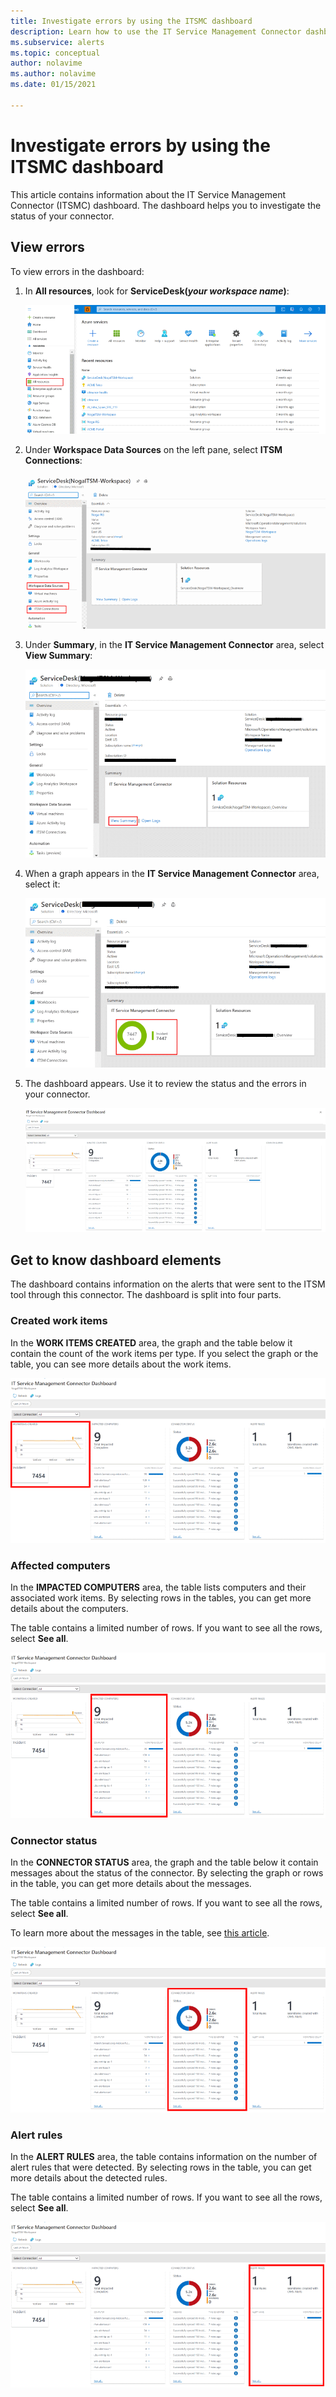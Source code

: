 ```yaml
---
title: Investigate errors by using the ITSMC dashboard
description: Learn how to use the IT Service Management Connector dashboard to investigate errors.  
ms.subservice: alerts
ms.topic: conceptual
author: nolavime
ms.author: nolavime
ms.date: 01/15/2021

---
```


# Investigate errors by using the ITSMC dashboard

This article contains information about the IT Service Management Connector (ITSMC) dashboard. The dashboard helps you to investigate the status of your connector.

## View errors

To view errors in the dashboard:

1. In **All resources**, look for **ServiceDesk(*your workspace name*)**:

   ![Screenshot that shows recent resources in the Azure portal.](media/itsmc-definition/create-new-connection-from-resource.png)

2. Under **Workspace Data Sources** on the left pane, select **ITSM Connections**:

   ![Screenshot that shows the ITSM Connections menu item.](media/itsmc-overview/add-new-itsm-connection.png)

3. Under **Summary**, in the **IT Service Management Connector** area, select **View Summary**:

   ![Screenshot that shows the View Summary button.](media/itsmc-resync-servicenow/dashboard-view-summary.png)

4. When a graph appears in the **IT Service Management Connector** area, select it:

   ![Screenshot that shows selection of a graph.](media/itsmc-resync-servicenow/dashboard-graph-click.png)

5. The dashboard appears. Use it to review the status and the errors in your connector.
   
   ![Screenshot that shows connector status.](media/itsmc-resync-servicenow/connector-dashboard.png)

## Get to know dashboard elements

The dashboard contains information on the alerts that were sent to the ITSM tool through this connector. The dashboard is split into four parts.

### Created work items 

In the **WORK ITEMS CREATED** area, the graph and the table below it contain the count of the work items per type. If you select the graph or the table, you can see more details about the work items.

![Screenshot that shows a created work item.](media/itsmc-resync-servicenow/itsm-dashboard-workitems.png)

### Affected computers 

In the **IMPACTED COMPUTERS** area, the table lists computers and their associated work items. By selecting rows in the tables, you can get more details about the computers.

The table contains a limited number of rows. If you want to see all the rows, select **See all**.

![Screenshot that shows affected computers.](media/itsmc-resync-servicenow/itsm-dashboard-impacted-comp.png)

### Connector status 

In the **CONNECTOR STATUS** area, the graph and the table below it contain messages about the status of the connector. By selecting the graph or rows in the table, you can get more details about the messages.

The table contains a limited number of rows. If you want to see all the rows, select **See all**.

To learn more about the messages in the table, see [this article](itsmc-dashboard-errors.md).

![Screenshot that shows connector status.](media/itsmc-resync-servicenow/itsm-dashboard-connector-status.png)

### Alert rules 

In the **ALERT RULES** area, the table contains information on the number of alert rules that were detected. By selecting rows in the table, you can get more details about the detected rules.
    
The table contains a limited number of rows. If you want to see all the rows, select **See all**.

![Screenshot that shows alert rules.](media/itsmc-resync-servicenow/itsm-dashboard-alert-rules.png)
